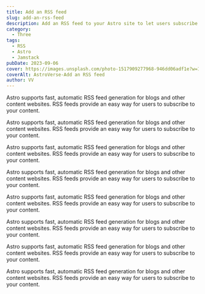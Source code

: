```yaml
---
title: Add an RSS feed
slug: add-an-rss-feed
description: Add an RSS feed to your Astro site to let users subscribe to your content.
category:
  - Three
tags:
  - RSS
  - Astro
  - Jamstack
pubDate: 2023-09-06
cover: https://images.unsplash.com/photo-1517909277968-946dd06adf1e?w=1400&auto=format&fit=crop&q=60&ixlib=rb-4.0.3&ixid=M3wxMjA3fDB8MHxzZWFyY2h8NzV8fGJsYWNrfGVufDB8MHwwfHx8Mg%3D%3D
coverAlt: AstroVerse-Add an RSS feed
author: VV
---
```


Astro supports fast, automatic RSS feed generation for blogs and other content websites. RSS feeds provide an easy way for users to subscribe to your content.

Astro supports fast, automatic RSS feed generation for blogs and other content websites. RSS feeds provide an easy way for users to subscribe to your content.

Astro supports fast, automatic RSS feed generation for blogs and other content websites. RSS feeds provide an easy way for users to subscribe to your content.

Astro supports fast, automatic RSS feed generation for blogs and other content websites. RSS feeds provide an easy way for users to subscribe to your content.

Astro supports fast, automatic RSS feed generation for blogs and other content websites. RSS feeds provide an easy way for users to subscribe to your content.

Astro supports fast, automatic RSS feed generation for blogs and other content websites. RSS feeds provide an easy way for users to subscribe to your content.

Astro supports fast, automatic RSS feed generation for blogs and other content websites. RSS feeds provide an easy way for users to subscribe to your content.

Astro supports fast, automatic RSS feed generation for blogs and other content websites. RSS feeds provide an easy way for users to subscribe to your content.
